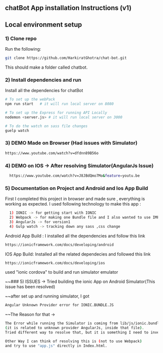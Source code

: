 ## chatBot App installation Instructions (v1)
## Local environment setup

### 1) Clone repo
Run the following:
```bash
git clone https://github.com/HarkiratGhotra/chat-bot.git
```
This should make a folder called chatbot.

### 2) Install dependencies and run
Install all the dependencies for chatBot

```bash
# To set up the webPack 
npm run start   # it will run local server on 8080

# To set up the Express for running API Locally
nodemon <server.js> # it will run local server on 3000

# To do the watch on sass file changes
guelp watch
```
### 3) DEMO Made on Browser (Had issues with Simulator)

```bash
https://www.youtube.com/watch?v=dfdnn89B56o
```

### 4) DEMO on IOS -> After resolving Simulator(AngularJs Issue)
```bash
  https://www.youtube.com/watch?v=J8JBdQmo7Mo&feature=youtu.be
```

### 5) Documentation on Project and Android and Ios App Build

First I completed this project in browser and made sure , everything is working as expected. 
I used following technology to make this app :
```bash
  1) IONIC -> for getting start with IONIC
  2) Webpack -> for making one Bundle file and I also wanted to use IMPORT feature so I choose webpack
  3) AngularJs -> for version1
  4) Gulp watch -> tracking down any sass ,css change
```

Android App Build :
I installed all the dependencies and follow this link 
```bash
https://ionicframework.com/docs/developing/android
```  

IOS App Build: 
Installed all the related dependecies and followed this link 
```bash
https://ionicframework.com/docs/developing/ios
```
used "ionic cordova" to build and run simulator emulator

~~### 5) ISSUES ->  Tried building the ionic App on Android Simulator(This issue has been resolved)
 
~~after set up and running simulator, I got 
```bash
Angular Unknown Provider error for IONIC.BUNDLE.JS 
```

~~The Reason for that -> 
```bash
The Error while running the Simulator is coming from lib/js/ionic.bundle.js 
(it is related to unknown provider AngularJs, inside that file). 
Tried different way to resolve that, but it is something I need to investigate again. 

Other Way I can think of resolving this is (not to use Webpack) 
and try to use "app.js" directly in Index.html. 
```

